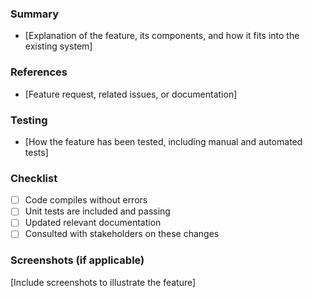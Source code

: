 ### Summary

- [Explanation of the feature, its components, and how it fits into the existing system]

### References

- [Feature request, related issues, or documentation]

### Testing

- [How the feature has been tested, including manual and automated tests]

### Checklist

- [ ] Code compiles without errors
- [ ] Unit tests are included and passing
- [ ] Updated relevant documentation
- [ ] Consulted with stakeholders on these changes

### Screenshots (if applicable)

[Include screenshots to illustrate the feature]
